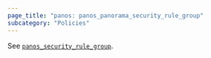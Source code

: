 ```yaml
---
page_title: "panos: panos_panorama_security_rule_group"
subcategory: "Policies"
---
```


See [`panos_security_rule_group`](security_rule_group.html).
